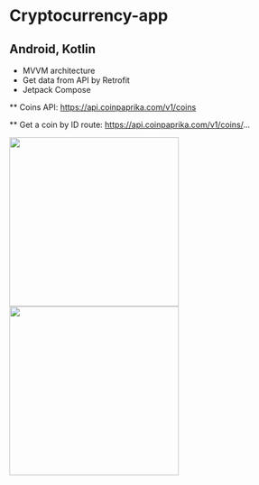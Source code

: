 # Cryptocurrency-app
## Android, Kotlin

+ MVVM architecture
+ Get data from API by Retrofit
+ Jetpack Compose

** Coins API:
https://api.coinpaprika.com/v1/coins

** Get a coin by ID route:
https://api.coinpaprika.com/v1/coins/...


<img src="https://github.com/hoductrihcmut123/Cryptocurrency-app/assets/76983358/4b645d69-b163-42ca-ab29-c2b56e45867e" width="300">        
<img src="https://github.com/hoductrihcmut123/Cryptocurrency-app/assets/76983358/f78bf49b-9c89-404c-b4f4-f854096ab827" width="300">


